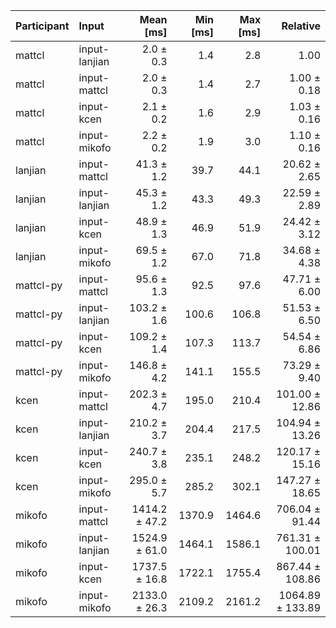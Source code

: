 | Participant | Input | Mean [ms] | Min [ms] | Max [ms] | Relative |
|:---|:---|---:|---:|---:|---:|
| mattcl | input-lanjian | 2.0 ± 0.3 | 1.4 | 2.8 | 1.00 |
| mattcl | input-mattcl | 2.0 ± 0.3 | 1.4 | 2.7 | 1.00 ± 0.18 |
| mattcl | input-kcen | 2.1 ± 0.2 | 1.6 | 2.9 | 1.03 ± 0.16 |
| mattcl | input-mikofo | 2.2 ± 0.2 | 1.9 | 3.0 | 1.10 ± 0.16 |
| lanjian | input-mattcl | 41.3 ± 1.2 | 39.7 | 44.1 | 20.62 ± 2.65 |
| lanjian | input-lanjian | 45.3 ± 1.2 | 43.3 | 49.3 | 22.59 ± 2.89 |
| lanjian | input-kcen | 48.9 ± 1.3 | 46.9 | 51.9 | 24.42 ± 3.12 |
| lanjian | input-mikofo | 69.5 ± 1.2 | 67.0 | 71.8 | 34.68 ± 4.38 |
| mattcl-py | input-mattcl | 95.6 ± 1.3 | 92.5 | 97.6 | 47.71 ± 6.00 |
| mattcl-py | input-lanjian | 103.2 ± 1.6 | 100.6 | 106.8 | 51.53 ± 6.50 |
| mattcl-py | input-kcen | 109.2 ± 1.4 | 107.3 | 113.7 | 54.54 ± 6.86 |
| mattcl-py | input-mikofo | 146.8 ± 4.2 | 141.1 | 155.5 | 73.29 ± 9.40 |
| kcen | input-mattcl | 202.3 ± 4.7 | 195.0 | 210.4 | 101.00 ± 12.86 |
| kcen | input-lanjian | 210.2 ± 3.7 | 204.4 | 217.5 | 104.94 ± 13.26 |
| kcen | input-kcen | 240.7 ± 3.8 | 235.1 | 248.2 | 120.17 ± 15.16 |
| kcen | input-mikofo | 295.0 ± 5.7 | 285.2 | 302.1 | 147.27 ± 18.65 |
| mikofo | input-mattcl | 1414.2 ± 47.2 | 1370.9 | 1464.6 | 706.04 ± 91.44 |
| mikofo | input-lanjian | 1524.9 ± 61.0 | 1464.1 | 1586.1 | 761.31 ± 100.01 |
| mikofo | input-kcen | 1737.5 ± 16.8 | 1722.1 | 1755.4 | 867.44 ± 108.86 |
| mikofo | input-mikofo | 2133.0 ± 26.3 | 2109.2 | 2161.2 | 1064.89 ± 133.89 |
